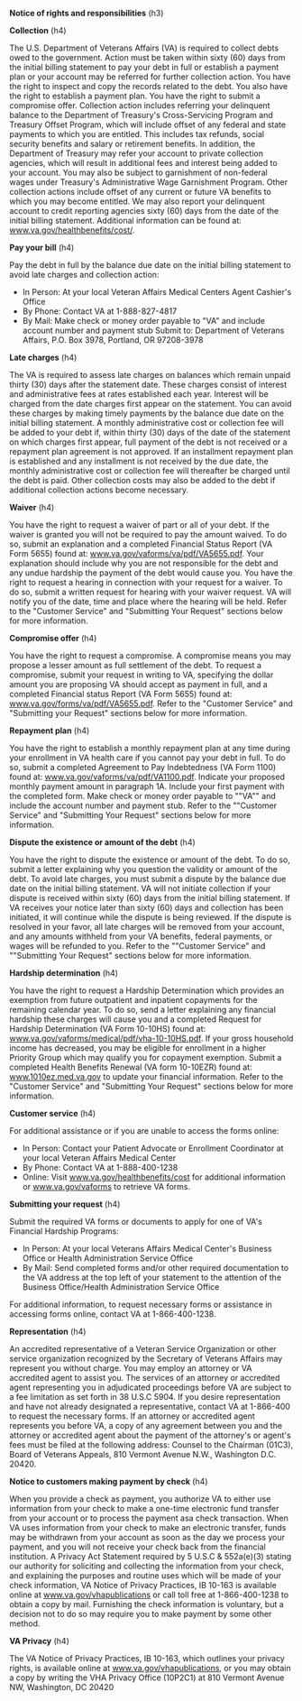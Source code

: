 **Notice of rights and responsibilities** (h3)

**Collection** (h4)

The U.S. Department of Veterans Affairs (VA) is required to collect debts owed to the government. Action must be taken within sixty (60) days from the initial billing statement to pay your debt in full or establish a payment plan or your account may be referred for further collection action. You have the right to inspect and copy the records related to the debt. You also have the right to establish a payment plan. You have the right to submit a compromise offer. Collection action includes referring your delinquent balance to the Department of Treasury's Cross-Servicing Program and Treasury Offset Program, which will include offset of any federal and state payments to which you are entitled. This includes tax refunds, social security benefits and salary or retirement benefits. In addition, the Department of Treasury may refer your account to private collection agencies, which will result in additional fees and interest being added to your account. You may also be subject to garnishment of non-federal wages under Treasury's Administrative Wage Garnishment Program. Other collection actions include offset of any current or future VA benefits to which you may become entitled. We may also report your delinquent account to credit reporting agencies sixty (60) days from the date of the initial billing statement. Additional information can be found at: www.va.gov/healthbenefits/cost/.

**Pay your bill** (h4)

Pay the debt in full by the balance due date on the initial billing statement to avoid late charges and collection action:

* In Person: At your local Veteran Affairs Medical Centers Agent Cashier's Office
* By Phone: Contact VA at 1-888-827-4817
* By Mail: Make check or money order payable to "VA" and include account number and payment stub Submit to: Department of Veterans Affairs, P.O. Box 3978, Portland, OR 97208-3978

**Late charges** (h4)

The VA is required to assess late charges on balances which remain unpaid thirty (30) days after the statement date. These charges consist of interest and administrative fees at rates established each year. Interest will be charged from the date charges first appear on the statement. You can avoid these charges by making timely payments by the balance due date on the initial billing statement. A monthly administrative cost or collection fee will be added to your debt if, within thirty (30) days of the date of the statement on which charges first appear, full payment of the debt is not received or a repayment plan agreement is not approved. If an installment repayment plan is established and any installment is not received by the due date, the monthly administrative cost or collection fee will thereafter be charged until the debt is paid. Other collection costs may also be added to the debt if additional collection actions become necessary. 

**Waiver** (h4)

You have the right to request a waiver of part or all of your debt. If the waiver is granted you will not be required to pay the amount waived. To do so, submit an explanation and a completed Financial Status Report (VA Form 5655) found at: www.va.gov/vaforms/va/pdf/VA5655.pdf. Your explanation should include why you are not responsible for the debt and any undue hardship the payment of the debt would cause you. You have the right to request a hearing in connection with your request for a waiver. To do so, submit a written request for hearing with your waiver request. VA will notify you of the date, time and place where the hearing will be held. Refer to the "Customer Service" and "Submitting Your Request" sections below for more information.

**Compromise offer** (h4)

You have the right to request a compromise. A compromise means you may propose a lesser amount as full settlement of the debt. To request a compromise, submit your request in writing to VA, specifying the dollar amount you are proposing VA should accept as payment in full, and a completed Financial status Report (VA Form 5655) found at:  
www.va.gov/forms/va/pdf/VA5655.pdf. Refer to the "Customer Service" and "Submitting your Request" sections below for more information.

**Repayment plan** (h4)

You have the right to establish a monthly repayment plan at any time during your enrollment in VA health care if you cannot pay your debt in full. To do so, submit a completed Agreement to Pay Indebtedness (VA Form 1100) found at: www.va.gov/vaforms/va/pdf/VA1100.pdf. Indicate your proposed monthly payment amount in paragraph 1A. Include your first payment with the completed form. Make check or money order payable to ""VA"" and include the account number and payment stub. Refer to the ""Customer Service" and "Submitting Your Request" sections below for more information.

**Dispute the existence or amount of the debt** (h4)

You have the right to dispute the existence or amount of the debt. To do so, submit a letter explaining why you question the validity or amount of the debt. To avoid late charges, you must submit a dispute by the balance due date on the initial billing statement. VA will not initiate collection if your dispute is received within sixty (60) days from the initial billing statement. If VA receives your notice later than sixty (60) days and collection has been initiated, it will continue while the dispute is being reviewed. If the dispute is resolved in your favor, all late charges will be removed from your account, and any amounts withheld from your VA benefits, federal payments, or wages will be refunded to you. Refer to the ""Customer Service" and ""Submitting Your Request" sections below for more information.

**Hardship determination** (h4)

You have the right to request a Hardship Determination which provides an exemption from future outpatient and inpatient copayments for the remaining calendar year. To do so, send a letter explaining any financial hardship these charges will cause you and a completed Request for Hardship Determination (VA Form 10-10HS) found at: www.va.gov/vaforms/medical/pdf/vha-10-10HS.pdf. If your gross household income has decreased, you may be eligible for enrollment in a higher Priority Group which may qualify you for copayment exemption. Submit a completed Health Benefits Renewal (VA form 10-10EZR) found at: www.1010ez.med.va.gov to update your financial information. Refer to the "Customer Service" and "Submitting Your Request" sections below for more information.

**Customer service** (h4)

For additional assistance or if you are unable to access the forms online:

* In Person: Contact your Patient Advocate or Enrollment Coordinator at your local Veteran Affairs Medical Center
* By Phone: Contact VA at 1-888-400-1238
* Online: Visit www.va.gov/healthbenefits/cost for additional information or www.va.gov/vaforms to retrieve VA forms.

**Submitting your request** (h4)

Submit the required VA forms or documents to apply for one of VA's Financial Hardship Programs:

* In Person: At your local Veterans Affairs Medical Center's Business Office or Health Administration Service Office
* By Mail: Send completed forms and/or other required documentation to the VA address at the top left of your statement to the attention of the Business Office/Health Administration Service Office

For additional information, to request necessary forms or assistance in accessing forms online, contact VA at 1-866-400-1238\.

**Representation** (h4)

An accredited representative of a Veteran Service Organization or other service organization recognized by the Secretary of Veterans Affairs may represent you without charge. You may employ an attorney or VA accredited agent to assist you. The services of an attorney or accredited agent representing you in adjudicated proceedings before VA are subject to a fee limitation as set forth in 38 U.S.C 5904\. If you desire representation and have not already designated a representative, contact VA at 1-866-400 to request the necessary forms. If an attorney or accredited agent represents you before VA, a copy of any agreement between you and the attorney or accredited agent about the payment of the attorney's or agent's fees must be filed at the following address: Counsel to the Chairman (01C3), Board of Veterans Appeals, 810 Vermont Avenue N.W., Washington D.C. 20420\. 

**Notice to customers making payment by check** (h4)

When you provide a check as payment, you authorize VA to either use information from your check to make a one-time electronic fund transfer from your account or to process the payment asa  check transaction. When VA uses information from your check to make an electronic transfer, funds may be withdrawn from your account as soon as the day we process your payment, and you will not receive your check back from the financial institution. A Privacy Act Statement required by 5 U.S.C & 552a(e)(3) stating our authority for soliciting and collecting the information from your check, and explaining the purposes and routine uses which will be made of your check information, VA Notice of Privacy Practices, IB 10-163 is available online at www.va.gov/vhapublications or call toll free at 1-866-400-1238 to obtain a copy by mail. Furnishing the check information is voluntary, but a decision not to do so may require you to make payment by some other method.

**VA Privacy** (h4)

The VA Notice of Privacy Practices, IB 10-163, which outlines your privacy rights, is available online at www.va.gov/vhapublications, or you may obtain a copy by writing the VHA Privacy Office (10P2C1) at 810 Vermont Avenue NW, Washington, DC 20420
